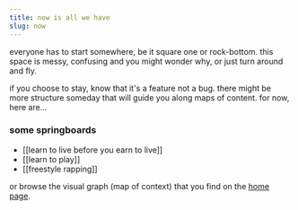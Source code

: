 ```yaml
---
title: now is all we have
slug: now
---
```


everyone has to start somewhere, be it square one or rock-bottom. this space is messy, confusing and you might wonder why, or just turn around and fly.

if you choose to stay, know that it's a feature not a bug. there might be more structure someday that will guide you along maps of content. for now, here are...

### some springboards
- [[learn to live before you earn to live]]
- [[learn to play]]
- [[freestyle rapping]]

or browse the visual graph (map of context) that you find on the [home page](/).